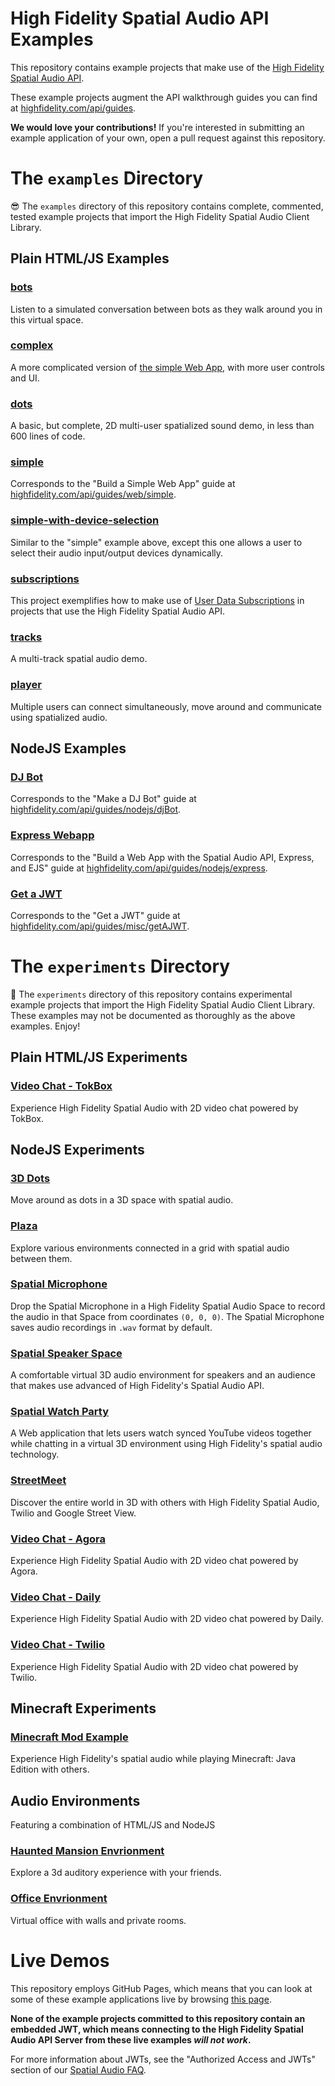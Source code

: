 # High Fidelity Spatial Audio API Examples
This repository contains example projects that make use of the [High Fidelity Spatial Audio API](https://highfidelity.com/api/).

These example projects augment the API walkthrough guides you can find at [highfidelity.com/api/guides](https://www.highfidelity.com/api/guides).

**We would love your contributions!** If you're interested in submitting an example application of your own, open a pull request against this repository.

# The `examples` Directory
😎 The `examples` directory of this repository contains complete, commented, tested example projects that import the High Fidelity Spatial Audio Client Library.

## Plain HTML/JS Examples
### [bots](./examples/web/bots/)
Listen to a simulated conversation between bots as they walk around you in this virtual space.
### [complex](./examples/web/complex/)
A more complicated version of [the simple Web App](./examples/web/simple/), with more user controls and UI.
### [dots](./examples/web/dots/)
A basic, but complete, 2D multi-user spatialized sound demo, in less than 600 lines of code.
### [simple](./examples/web/simple/)
Corresponds to the "Build a Simple Web App" guide at [highfidelity.com/api/guides/web/simple](https://www.highfidelity.com/api/guides/web/simple).
### [simple-with-device-selection](./examples/web/simple-with-device-selection/)
Similar to the "simple" example above, except this one allows a user to select their audio input/output devices dynamically.
### [subscriptions](./examples/web/subscriptions/)
This project exemplifies how to make use of [User Data Subscriptions](https://docs.highfidelity.com/latest/modules/classes_hifiuserdatasubscription.html) in projects that use the High Fidelity Spatial Audio API.
### [tracks](./examples/web/tracks/)
A multi-track spatial audio demo.
### [player](./examples/web/player/)
Multiple users can connect simultaneously, move around and communicate using spatialized audio.

## NodeJS Examples
### [DJ Bot](./examples/nodejs/djBot)
Corresponds to the "Make a DJ Bot" guide at [highfidelity.com/api/guides/nodejs/djBot](https://www.highfidelity.com/api/guides/nodejs/djBot).
### [Express Webapp](./examples/nodejs/express-webapp)
Corresponds to the "Build a Web App with the Spatial Audio API, Express, and EJS" guide at [highfidelity.com/api/guides/nodejs/express](https://www.highfidelity.com/api/guides/nodejs/express).
### [Get a JWT](./examples/nodejs/express-webapp)
Corresponds to the "Get a JWT" guide at [highfidelity.com/api/guides/misc/getAJWT](https://www.highfidelity.com/api/guides/misc/getAJWT).

# The `experiments` Directory
🐉 The `experiments` directory of this repository contains experimental example projects that import the High Fidelity Spatial Audio Client Library. These examples may not be documented as thoroughly as the above examples. Enjoy!

## Plain HTML/JS Experiments
### [Video Chat - TokBox](./experiments/web/videochat-tokbox)
Experience High Fidelity Spatial Audio with 2D video chat powered by TokBox.

## NodeJS Experiments
### [3D Dots](./experiments/web/dots3D)
Move around as dots in a 3D space with spatial audio.
### [Plaza](./experiments/nodejs/plaza)
Explore various environments connected in a grid with spatial audio between them.
### [Spatial Microphone](./experiments/nodejs/spatial-microphone)
Drop the Spatial Microphone in a High Fidelity Spatial Audio Space to record the audio in that Space from coordinates `(0, 0, 0)`. The Spatial Microphone saves audio recordings in `.wav` format by default.
### [Spatial Speaker Space](./experiments/nodejs/Spatial-Speaker-Space)
A comfortable virtual 3D audio environment for speakers and an audience that makes use advanced of High Fidelity's Spatial Audio API.
### [Spatial Watch Party](./experiments/nodejs/Spatial-Watch-Party)
A Web application that lets users watch synced YouTube videos together while chatting in a virtual 3D environment using High Fidelity's spatial audio technology.
### [StreetMeet](./experiments/nodejs/streetMeet)
Discover the entire world in 3D with others with High Fidelity Spatial Audio, Twilio and Google Street View.
### [Video Chat - Agora](./experiments/nodejs/videochat-agora)
Experience High Fidelity Spatial Audio with 2D video chat powered by Agora.
### [Video Chat - Daily](./experiments/nodejs/videochat-daily)
Experience High Fidelity Spatial Audio with 2D video chat powered by Daily.
### [Video Chat - Twilio](./experiments/nodejs/videochat-twilio)
Experience High Fidelity Spatial Audio with 2D video chat powered by Twilio.

## Minecraft Experiments
### [Minecraft Mod Example](./experiments/minecraft/hifimc)
Experience High Fidelity's spatial audio while playing Minecraft: Java Edition with others.

## Audio Environments
Featuring a combination of HTML/JS and NodeJS
### [Haunted Mansion Envrionment](./experiments/environments/mansion)
Explore a 3d auditory experience with your friends.
### [Office Envrionment](./experiments/environments/office)
Virtual office with walls and private rooms.

# Live Demos
This repository employs GitHub Pages, which means that you can look at some of these example applications live by browsing [this page](https://highfidelity.github.io/Spatial-Audio-API-Examples/).

**None of the example projects committed to this repository contain an embedded JWT, which means connecting to the High Fidelity Spatial Audio API Server from these live examples *will not work*.**

For more information about JWTs, see the "Authorized Access and JWTs" section of our [Spatial Audio FAQ](https://www.highfidelity.com/api-spatial-audio-faq).
